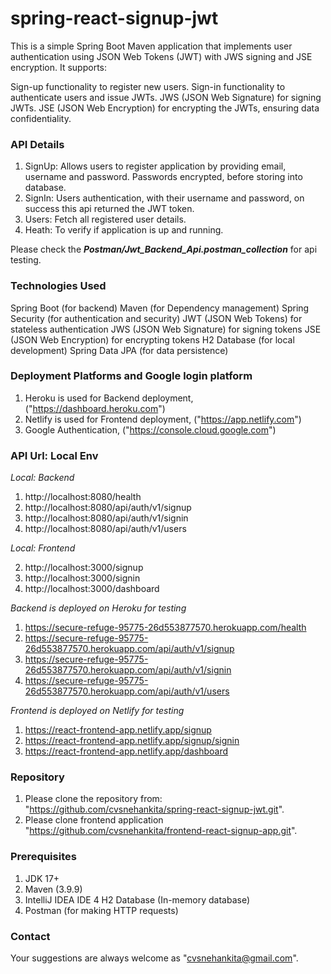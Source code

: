# spring-react-signup-jwt

This is a simple Spring Boot Maven application that implements user authentication using JSON Web Tokens (JWT) with JWS signing and JSE encryption. It supports:

Sign-up functionality to register new users.
Sign-in functionality to authenticate users and issue JWTs.
JWS (JSON Web Signature) for signing JWTs.
JSE (JSON Web Encryption) for encrypting the JWTs, ensuring data confidentiality.


### API Details
1. SignUp: Allows users to register application by providing email, username and password. Passwords encrypted, before storing into database.
2. SignIn: Users authentication, with their username and password, on success this api returned the JWT token.
3. Users: Fetch all registered user details.
4. Heath: To verify if application is up and running.

Please check the ***Postman/Jwt_Backend_Api.postman_collection*** for api testing.


### Technologies Used
Spring Boot (for backend)
Maven (for Dependency management)
Spring Security (for authentication and security)
JWT (JSON Web Tokens) for stateless authentication
JWS (JSON Web Signature) for signing tokens
JSE (JSON Web Encryption) for encrypting tokens
H2 Database (for local development)
Spring Data JPA (for data persistence)

### Deployment Platforms and Google login platform
1. Heroku is used for Backend deployment, ("https://dashboard.heroku.com")
2. Netlify is used for Frontend deployment, ("https://app.netlify.com")
3. Google Authentication, ("https://console.cloud.google.com")

### API Url: Local Env
*Local: Backend*

1. http://localhost:8080/health
2. http://localhost:8080/api/auth/v1/signup
3. http://localhost:8080/api/auth/v1/signin
4. http://localhost:8080/api/auth/v1/users

*Local: Frontend*

2. http://localhost:3000/signup
3. http://localhost:3000/signin
4. http://localhost:3000/dashboard

*Backend is deployed on Heroku for testing*

1. https://secure-refuge-95775-26d553877570.herokuapp.com/health
2. https://secure-refuge-95775-26d553877570.herokuapp.com/api/auth/v1/signup
3. https://secure-refuge-95775-26d553877570.herokuapp.com/api/auth/v1/signin
4. https://secure-refuge-95775-26d553877570.herokuapp.com/api/auth/v1/users

*Frontend is deployed on Netlify for testing*

1. https://react-frontend-app.netlify.app/signup
2. https://react-frontend-app.netlify.app/signup/signin
3. https://react-frontend-app.netlify.app/dashboard


### Repository
1. Please clone the repository from: "https://github.com/cvsnehankita/spring-react-signup-jwt.git".
2. Please clone frontend application "https://github.com/cvsnehankita/frontend-react-signup-app.git".

### Prerequisites
1. JDK 17+
2. Maven (3.9.9)
3. IntelliJ IDEA IDE
4  H2 Database (In-memory database)
5. Postman (for making HTTP requests)

### Contact
Your suggestions are always welcome as "cvsnehankita@gmail.com".